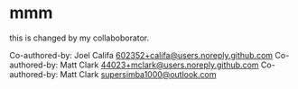 # mmm
this is changed by my collaboborator.



Co-authored-by: Joel Califa <602352+califa@users.noreply.github.com>
Co-authored-by: Matt Clark <44023+mclark@users.noreply.github.com>
Co-authored-by: Matt Clark supersimba1000@outlook.com
